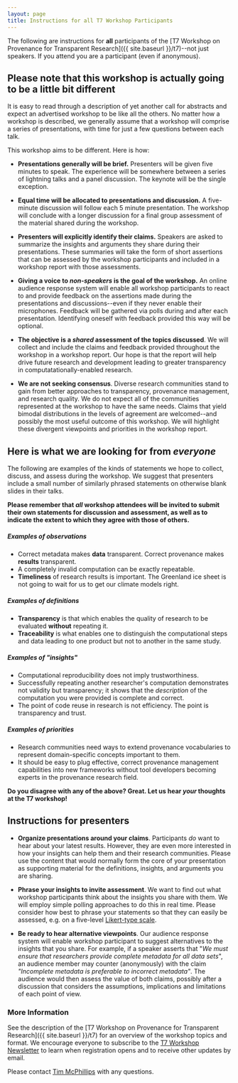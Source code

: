 ```yaml
---
layout: page
title: Instructions for all T7 Workshop Participants
---
```


The following are instructions for __all__ participants of the [T7 Workshop on Provenance for Transparent Research]({{ site.baseurl }}/t7)--not just speakers.  If you attend you are a participant (even if anonymous).

## Please note that this workshop is actually going to be a little bit different

It is easy to read through a description of yet another call for abstracts and expect an advertised workshop to be like all the others.  No matter how a workshop is described, we generally assume that a workshop will comprise a series of presentations, with time for just a few questions between each talk. 

This workshop aims to be different. Here is how:

* **Presentations generally will be brief.**  Presenters will be given five minutes to speak. The experience will be somewhere between a series of lightning talks and a panel discussion. The keynote will be the single exception.

* **Equal time will be allocated to presentations and discussion.** A five-minute discussion will follow each 5 minute presentation. The workshop will conclude with a longer discussion for a final group assessment of the material shared during the workshop.

* **Presenters will explicitly identify their claims.** Speakers are asked to summarize the insights and arguments they share during their presentations.  These summaries will take the form of short assertions that can be assessed by the workshop participants and included in a workshop report with those assessments.

* **Giving a voice to *non-speakers* is the goal of the workshop.**  An online audience response system will enable all workshop participants to react to and provide feedback on the assertions made during the presentations and discussions--even if they never enable their microphones. Feedback will be gathered via polls during and after each presentation.  Identifying oneself with feedback provided this way will be optional.

* **The objective is a *shared* assessment of the topics discussed**. We will collect and include the claims and feedback provided throughout the workshop in a workshop report. Our hope is that the report will help drive future research and development leading to greater transparency in computatationally-enabled research.

* **We are not seeking consensus**. Diverse research communities stand to gain from better approaches to transparency, provenance management, and research quality. We do not expect all of the communities represented at the workshop to have the same needs. Claims that yield bimodal distributions in the levels of agreement are welcomed--and possibly the most useful outcome of this workshop.  We will highlight these divergent viewpoints and priorities in the workshop report.

## Here is what we are looking for from *everyone*

The following are examples of the kinds of statements we hope to collect, discuss, and assess during the workshop. We suggest that presenters include a small number of similarly phrased statements on otherwise blank slides in their talks.  

__Please remember that *all* workshop attendees will be invited to submit their own statements for discussion and assessment, as well as to indicate the extent to which they agree with those of others.__

##### *Examples of observations*

* Correct metadata makes __data__ transparent.  Correct provenance makes __results__ transparent.
* A completely invalid computation can be exactly repeatable.
* __Timeliness__ of research results is important. The Greenland ice sheet is not going to wait for us to get our climate models right.

##### *Examples of definitions*

* __Transparency__ is that which enables the quality of research to be evaluated __without__ repeating it.
* __Traceability__ is what enables one to distinguish the computational steps and data leading to one product but not to another in the same study.

##### *Examples of "insights"*

* Computational reproducibility does not imply trustworthiness.
* Successfully repeating another researcher's computation demonstrates not validity but transparency; it shows that the *description* of the computation you were provided is complete and correct.
* The point of code reuse in research is not efficiency. The point is transparency and trust.

##### *Examples of priorities*

* Research communities need ways to extend provenance vocabularies to represent domain-specific concepts important to them.
* It should be easy to plug effective, correct provenance management capabilities into new frameworks without tool developers becoming experts in the provenance research field.

**Do you disagree with any of the above?  Great. Let us hear *your* thoughts at the T7 workshop!**

## Instructions for presenters

* **Organize presentations around your claims**.  Participants *do* want to hear about your latest results. However, they are even more interested in how your insights can help them and their research communities. Please use the content that would normally form the core of your presentation as supporting material for the definitions, insights, and arguments you are sharing. 

* **Phrase your insights to invite assessment**.  We want to find out what workshop participants think about the insights you share with them. We will employ simple polling approaches to do this in real time. Please consider how best to phrase your statements so that they can easily be assessed, e.g. on a five-level [Likert-type scale](https://en.wikipedia.org/wiki/Likert_scale).

* **Be ready to hear alternative viewpoints**. Our audience response system will enable workshop participant to suggest alternatives to the insights that you share. For example, if a speaker asserts that "*We must ensure that researchers provide complete metadata for all data sets*", an audience member may counter (anonymously) with the claim *"Incomplete metadata is preferable to incorrect metadata"*.  The audience would then assess the value of both claims, possibly after a discussion that considers the assumptions, implications and limitations of each point of view.

### More Information

See the description of the [T7 Workshop on Provenance for Transparent Research]({{ site.baseurl }}/t7) for an overview of the workshop topics and format.  We encourage everyone to subscribe to the [T7 Workshop Newsletter](https://t7.tmcphillips.dev/) to learn when registration opens and to receive other updates by email.

Please contact [Tim McPhillips](mailto:tmcphill@illinois.edu) with any questions.
